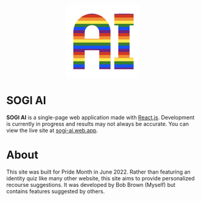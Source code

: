 <p align="center">
<img src="./public/logo192.png" />
</p>

# SOGI AI

**SOGI AI** is a single-page web application made with [React.js](https://reactjs.org). Development is currently in progress and results may not always be accurate. You can view the live site at [sogi-ai.web.app](https://sogi-ai.web.app).

# About

This site was built for Pride Month in June 2022. Rather than featuring an identity quiz like many other website, this site aims to provide personalized recourse suggestions. It was developed by Bob Brown (Myself) but contains features suggested by others. 